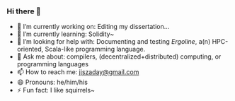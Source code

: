### Hi there 👋
- 🔭 I’m currently working on: Editing my dissertation...
- 🌱 I’m currently learning: Solidity~
- 🤔 I’m looking for help with: Documenting and testing _Ergoline_, a(n) HPC-oriented, Scala-like programming language.
- 💬 Ask me about: compilers, (decentralized+distributed) computing, or programming languages
- 📫 How to reach me: [jjszaday@gmail.com](mailto:jjszaday@gmail.com)
- 😄 Pronouns: he/him/his
- ⚡ Fun fact: I like squirrels~

<!--
**jszaday/jszaday** is a ✨ _special_ ✨ repository because its `README.md` (this file) appears on your GitHub profile.

Here are some ideas to get you started:

- 🔭 I’m currently working on ...
- 🌱 I’m currently learning ...
- 👯 I’m looking to collaborate on ...
- 🤔 I’m looking for help with ...
- 💬 Ask me about ...
- 📫 How to reach me: ...
- 😄 Pronouns: ...
- ⚡ Fun fact: ...
-->
